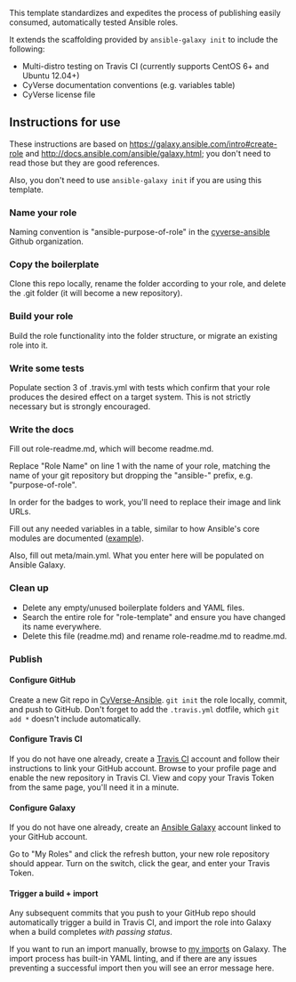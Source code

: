 This template standardizes and expedites the process of publishing easily consumed, automatically tested Ansible roles.

It extends the scaffolding provided by `ansible-galaxy init` to include the following:
- Multi-distro testing on Travis CI (currently supports CentOS 6+ and Ubuntu 12.04+)
- CyVerse documentation conventions (e.g. variables table)
- CyVerse license file

## Instructions for use
These instructions are based on https://galaxy.ansible.com/intro#create-role and http://docs.ansible.com/ansible/galaxy.html; you don't need to read those but they are good references.

Also, you don't need to use `ansible-galaxy init` if you are using this template.

### Name your role
Naming convention is "ansible-purpose-of-role" in the [cyverse-ansible](https://github.com/cyverse-ansible) Github organization.

### Copy the boilerplate
Clone this repo locally, rename the folder according to your role, and delete the .git folder (it will become a new repository).

### Build your role
Build the role functionality into the folder structure, or migrate an existing role into it.

### Write some tests
Populate section 3 of .travis.yml with tests which confirm that your role produces the desired effect on a target system. This is not strictly necessary but is strongly encouraged.

### Write the docs
Fill out role-readme.md, which will become readme.md.

Replace "Role Name" on line 1 with the name of your role, matching the name of your git repository but dropping the "ansible-" prefix, e.g. "purpose-of-role".

In order for the badges to work, you'll need to replace their image and link URLs.

Fill out any needed variables in a table, similar to how Ansible's core modules are documented ([example](http://docs.ansible.com/ansible/copy_module.html)).

Also, fill out meta/main.yml. What you enter here will be populated on Ansible Galaxy.

### Clean up
- Delete any empty/unused boilerplate folders and YAML files.
- Search the entire role for "role-template" and ensure you have changed its name everywhere.
- Delete this file (readme.md) and rename role-readme.md to readme.md.

### Publish

#### Configure GitHub
Create a new Git repo in [CyVerse-Ansible](https://github.com/cyverse-ansible). `git init` the role locally, commit, and push to GitHub. Don't forget to add the `.travis.yml` dotfile, which `git add *` doesn't include automatically.

#### Configure Travis CI
If you do not have one already, create a [Travis CI](https://travis-ci.org/) account and follow their instructions to link your GitHub account. Browse to your profile page and enable the new repository in Travis CI. View and copy your Travis Token from the same page, you'll need it in a minute.

#### Configure Galaxy
If you do not have one already, create an [Ansible Galaxy](https://galaxy.ansible.com/) account linked to your GitHub account.

Go to "My Roles" and click the refresh button, your new role repository should appear. Turn on the switch, click the gear, and enter your Travis Token.

#### Trigger a build + import
Any subsequent commits that you push to your GitHub repo should automatically trigger a build in Travis CI, and import the role into Galaxy when a build completes *with passing status*.

If you want to run an import manually, browse to [my imports](https://galaxy.ansible.com/imports) on Galaxy. The import process has built-in YAML linting, and if there are any issues preventing a successful import then you will see an error message here.
